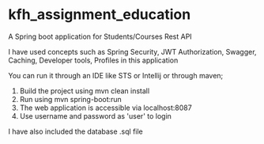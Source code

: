 # kfh_assignment_education

A Spring boot application for Students/Courses Rest API

I have used concepts such as Spring Security, JWT Authorization, Swagger, Caching, Developer tools, Profiles in this application

You can run it through an IDE like STS or Intellij or through maven;

1. Build the project using mvn clean install
2. Run using mvn spring-boot:run
3. The web application is accessible via localhost:8087
4. Use username and password as 'user' to login


I have also included the database .sql file

